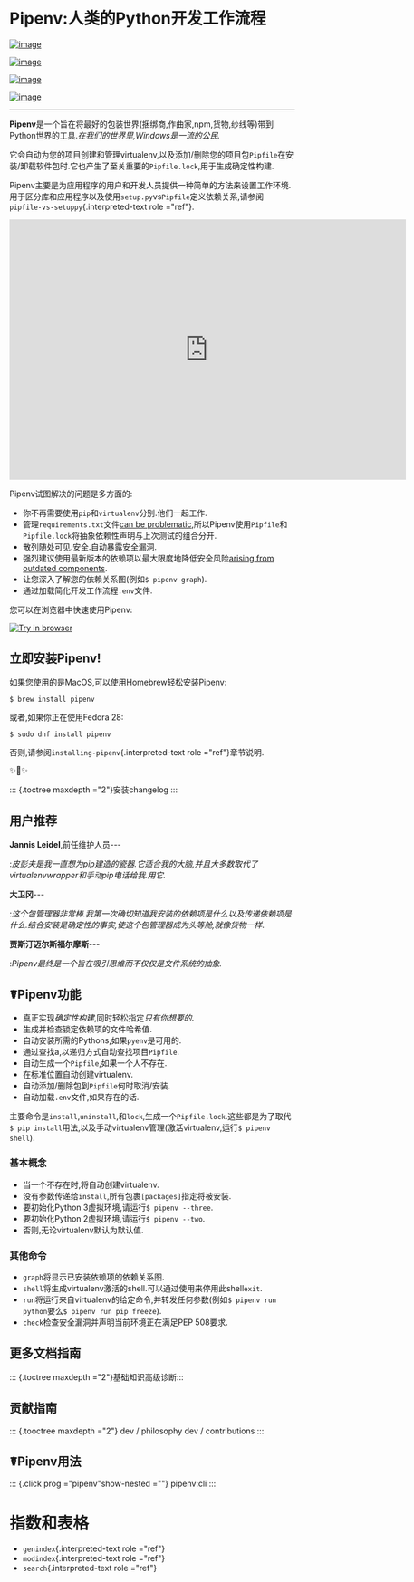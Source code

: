 # Pipenv:人类的Python开发工作流程

[![image](https://img.shields.io/pypi/v/pipenv.svg)](https://pypi.python.org/pypi/pipenv)

[![image](https://img.shields.io/pypi/l/pipenv.svg)](https://pypi.python.org/pypi/pipenv)

[![image](https://img.shields.io/pypi/pyversions/pipenv.svg)](https://pypi.python.org/pypi/pipenv)

[![image](https://img.shields.io/badge/Say%20Thanks!-🦉-1EAEDB.svg)](https://saythanks.io/to/kennethreitz)

* * *

**Pipenv**是一个旨在将最好的包装世界(捆绑商,作曲家,npm,货物,纱线等)带到Python世界的工具.*在我们的世界里,Windows是一流的公民.*

它会自动为您的项目创建和管理virtualenv,以及添加/删除您的项目包`Pipfile`在安装/卸载软件包时.它也产生了至关重要的`Pipfile.lock`,用于生成确定性构建.

Pipenv主要是为应用程序的用户和开发人员提供一种简单的方法来设置工作环境.用于区分库和应用程序以及使用`setup.py`vs`Pipfile`定义依赖关系,请参阅`pipfile-vs-setuppy`{.interpreted-text role ="ref"}.

<iframe src="https://player.vimeo.com/video/233134524" width="700" height="460" frameborder="0" webkitallowfullscreen mozallowfullscreen allowfullscreen></iframe>

Pipenv试图解决的问题是多方面的:

-   你不再需要使用`pip`和`virtualenv`分别.他们一起工作.
-   管理`requirements.txt`文件[can be
    problematic](https://www.kennethreitz.org/essays/a-better-pip-workflow),所以Pipenv使用`Pipfile`和`Pipfile.lock`将抽象依赖性声明与上次测试的组合分开.
-   散列随处可见.安全.自动暴露安全漏洞.
-   强烈建议使用最新版本的依赖项以最大限度地降低安全风险[arising from outdated
    components](https://www.owasp.org/index.php/Top_10-2017_A9-Using_Components_with_Known_Vulnerabilities).
-   让您深入了解您的依赖关系图(例如`$ pipenv graph`).
-   通过加载简化开发工作流程`.env`文件.

您可以在浏览器中快速使用Pipenv:

[![Try in browser](https://cdn.rawgit.com/rootnroll/library/assets/try.svg)](https://rootnroll.com/d/pipenv/)

## 立即安装Pipenv!

如果您使用的是MacOS,可以使用Homebrew轻松安装Pipenv:

```
$ brew install pipenv
```

或者,如果你正在使用Fedora 28:

```
$ sudo dnf install pipenv
```

否则,请参阅`installing-pipenv`{.interpreted-text role ="ref"}章节说明.

✨🍰✨

::: {.toctree maxdepth ="2"}安装changelog :::

## 用户推荐

**Jannis Leidel**,前任维护人员---

:*皮彭夫是我一直想为pip建造的瓷器.它适合我的大脑,并且大多数取代了virtualenvwrapper和手动pip电话给我.用它.*

**大卫冈**---

:*这个包管理器非常棒.我第一次确切知道我安装的依赖项是什么以及传递依赖项是什么.结合安装是确定性的事实,使这个包管理器成为头等舱,就像货物一样*.

**贾斯汀迈尔斯福尔摩斯**---

:*Pipenv最终是一个旨在吸引思维而不仅仅是文件系统的抽象.*

## ☤Pipenv功能

-   真正实现*确定性构建*,同时轻松指定*只有你想要的*.
-   生成并检查锁定依赖项的文件哈希值.
-   自动安装所需的Pythons,如果`pyenv`是可用的.
-   通过查找a,以递归方式自动查找项目`Pipfile`.
-   自动生成一个`Pipfile`,如果一个人不存在.
-   在标准位置自动创建virtualenv.
-   自动添加/删除包到`Pipfile`何时取消/安装.
-   自动加载`.env`文件,如果存在的话.

主要命令是`install`,`uninstall`,和`lock`,生成一个`Pipfile.lock`.这些都是为了取代`$ pip install`用法,以及手动virtualenv管理(激活virtualenv,运行`$ pipenv shell`).

### 基本概念

-   当一个不存在时,将自动创建virtualenv.
-   没有参数传递给`install`,所有包裹`[packages]`指定将被安装.
-   要初始化Python 3虚拟环境,请运行`$ pipenv --three`.
-   要初始化Python 2虚拟环境,请运行`$ pipenv --two`.
-   否则,无论virtualenv默认为默认值.

### 其他命令

-   `graph`将显示已安装依赖项的依赖关系图.
-   `shell`将生成virtualenv激活的shell.可以通过使用来停用此shell`exit`.
-   `run`将运行来自virtualenv的给定命令,并转发任何参数(例如`$ pipenv run python`要么`$ pipenv run pip freeze`).
-   `check`检查安全漏洞并声明当前环境正在满足PEP 508要求.

## 更多文档指南

::: {.toctree maxdepth ="2"}基础知识高级诊断:::

## 贡献指南

::: {.tooctree maxdepth ="2"} dev / philosophy dev / contributions :::

## ☤Pipenv用法

::: {.click prog ="pipenv"show-nested =""} pipenv:cli :::

# 指数和表格

-   `genindex`{.interpreted-text role ="ref"}
-   `modindex`{.interpreted-text role ="ref"}
-   `search`{.interpreted-text role ="ref"}
